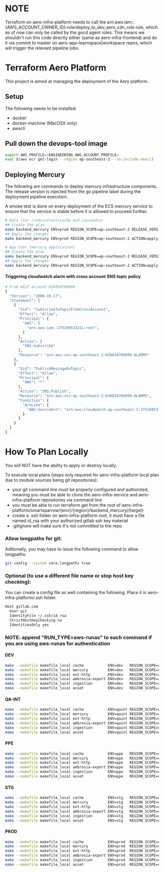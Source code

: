 # NOTE
Terraform on aero-infra-platform needs to call the arn:aws:iam::{AWS_ACCOUNT_OWNER_ID}:role/deploy_to_dev_aero_cdn_role role, which as of now can only be called by the gocd agent roles.
This means we shouldn't run this code directly either (same as aero-infra-frontend) and do it via commit to master on aero-app-learnspace|workspace repos, which will trigger the relevant pipeline jobs.

# Terraform Aero Platform
This project is aimed at managing the deployment of the Aero platform.

## Setup
The following needs to be installed:

* docker
* docker-machine (MacOSX only)
* awscli

## Pull down the devops-tool image
```bash
export AWS_PROFILE=<ENGINEERING_AWS_ACCOUNT_PROFILE>
eval $(aws ecr get-login --region ap-southeast-2 --no-include-email)
```

## Deploying Mercury
The following are commands to deploy mercury infrastructure components. The release version is injected from the go pipeline label during the deployment pipeline execution.

A smoke test is done on every deployment of the ECS mercury service to ensure that the service is stable before it is allowed to proceed further.

```sh
# Data tier (redis/elasticache and cassandra)
## Create the plan
make backend_mercury ENV=prod REGION_SCOPE=ap-southeast-2 RELEASE_VERSION=1 ACTION=plan
## Apply the changes
make backend_mercury ENV=prod REGION_SCOPE=ap-southeast-2 ACTION=apply

# App tier (mercury application)
## Create the plan
make backend_mercury ENV=prod REGION_SCOPE=ap-southeast-2 RELEASE_VERSION=1 ACTION=plan
## Apply the changes
make backend_mercury ENV=prod REGION_SCOPE=ap-southeast-2 ACTION=apply
```

#### Triggering cloudwatch alarm with cross account SNS topic policy
```sh
# From AELP account 836018766099
{
  "Version": "2008-10-17",
  "Statement": [
    {
      "Sid": "SubscribeToTopicFromCrossAccount",
      "Effect": "Allow",
      "Principal": {
        "AWS": [
          "arn:aws:iam::375169533211:root",
        ]
      },
      "Action": [
        "SNS:Subscribe"
      ],
      "Resource": "arn:aws:sns:ap-southeast-2:836018766099:ALARMS"
    },
    {
      "Sid": "PublishMessageOnTopic",
      "Effect": "Allow",
      "Principal": {
        "AWS": "*"
      },
      "Action": "SNS:Publish",
      "Resource": "arn:aws:sns:ap-southeast-2:836018766099:ALARMS",
      "Condition": {
        "ArnLike": {
          "AWS:SourceArn": "arn:aws:cloudwatch:ap-southeast-2:375169533211:alarm:*"
        }
      }
    }
  ]
}
```

# How To Plan Locally
You will NOT have the ability to apply or destroy locally.

To execute local plans (steps only required for aero-infra-platform local plan due to module sources being git repositories):
- your git command line must be properly configured and authorized, meaning you must be able to clone the aero-infra-service and aero-infra-platform repositories via command line
- you must be able to run terraform get from the root of aero-infra-platform/smartsparrow/{env}/{region}/backend_mercury/{target}
- create a .ssh folder on aero-infra-platform root, it must have a file named id_rsa with your authorized gitlab ssh key material
- .gitignore will make sure it's not committed to the repo

### Allow longpaths for git:
Aditionally, you may have to issue the following command to allow longpaths:
```bash
git config --system core.longpaths true
```

### Optional (to use a different file name or stop host key checking):
You can create a config file as well containing the following. Place it in aero-infra-platform/.ssh folder.
```bash
Host gitlab.com
  User git
  IdentityFile ~/.ssh/id_rsa
  StrictHostKeyChecking no
  IdentitiesOnly yes
```

### NOTE: append "RUN_TYPE=aws-runas" to each command if you are using aws-runas for authentication
#### DEV
```bash
make --makefile makefile_local cache           ENV=dev   REGION_SCOPE=ap-southeast-2 ACTION=plan #RUN_TYPE=aws-runas
make --makefile makefile_local mercury         ENV=dev   REGION_SCOPE=ap-southeast-2 ACTION=plan #RUN_TYPE=aws-runas
make --makefile makefile_local ext-http        ENV=dev   REGION_SCOPE=ap-southeast-2 ACTION=plan #RUN_TYPE=aws-runas
make --makefile makefile_local ambrosia-export ENV=dev   REGION_SCOPE=ap-southeast-2 ACTION=plan #RUN_TYPE=aws-runas
make --makefile makefile_local ingestion       ENV=dev   REGION_SCOPE=ap-southeast-2 ACTION=plan #RUN_TYPE=aws-runas
make --makefile makefile_local asset           ENV=dev   REGION_SCOPE=ap-southeast-2 ACTION=plan #RUN_TYPE=aws-runas
```

#### QA-INT
```bash
make --makefile makefile_local cache           ENV=qaint REGION_SCOPE=us-east-1      ACTION=plan #RUN_TYPE=aws-runas
make --makefile makefile_local mercury         ENV=qaint REGION_SCOPE=us-east-1      ACTION=plan #RUN_TYPE=aws-runas
make --makefile makefile_local ext-http        ENV=qaint REGION_SCOPE=us-east-1      ACTION=plan #RUN_TYPE=aws-runas
make --makefile makefile_local ambrosia-export ENV=qaint REGION_SCOPE=us-east-1      ACTION=plan #RUN_TYPE=aws-runas
make --makefile makefile_local ingestion       ENV=qaint REGION_SCOPE=us-east-1      ACTION=plan #RUN_TYPE=aws-runas
make --makefile makefile_local asset           ENV=qaint REGION_SCOPE=us-east-1      ACTION=plan #RUN_TYPE=aws-runas
```

#### PPE
```bash
make --makefile makefile_local cache           ENV=ppe   REGION_SCOPE=us-east-1      ACTION=plan #RUN_TYPE=aws-runas
make --makefile makefile_local mercury         ENV=ppe   REGION_SCOPE=us-east-1      ACTION=plan #RUN_TYPE=aws-runas
make --makefile makefile_local ext-http        ENV=ppe   REGION_SCOPE=us-east-1      ACTION=plan #RUN_TYPE=aws-runas
make --makefile makefile_local ambrosia-export ENV=ppe   REGION_SCOPE=us-east-1      ACTION=plan #RUN_TYPE=aws-runas
make --makefile makefile_local ingestion       ENV=ppe   REGION_SCOPE=us-east-1      ACTION=plan #RUN_TYPE=aws-runas
make --makefile makefile_local asset           ENV=ppe   REGION_SCOPE=us-east-1      ACTION=plan #RUN_TYPE=aws-runas
```

#### STG
```bash
make --makefile makefile_local cache           ENV=stg   REGION_SCOPE=us-east-1      ACTION=plan #RUN_TYPE=aws-runas
make --makefile makefile_local mercury         ENV=stg   REGION_SCOPE=us-east-1      ACTION=plan #RUN_TYPE=aws-runas
make --makefile makefile_local ext-http        ENV=stg   REGION_SCOPE=us-east-1      ACTION=plan #RUN_TYPE=aws-runas
make --makefile makefile_local ambrosia-export ENV=stg   REGION_SCOPE=us-east-1      ACTION=plan #RUN_TYPE=aws-runas
make --makefile makefile_local ingestion       ENV=stg   REGION_SCOPE=us-east-1      ACTION=plan #RUN_TYPE=aws-runas
make --makefile makefile_local asset           ENV=stg   REGION_SCOPE=us-east-1      ACTION=plan #RUN_TYPE=aws-runas
```

#### PROD
```bash
make --makefile makefile_local cache           ENV=prod  REGION_SCOPE=us-west-1      ACTION=plan #RUN_TYPE=aws-runas
make --makefile makefile_local mercury         ENV=prod  REGION_SCOPE=us-west-1      ACTION=plan #RUN_TYPE=aws-runas
make --makefile makefile_local ext-http        ENV=prod  REGION_SCOPE=us-west-1      ACTION=plan #RUN_TYPE=aws-runas
make --makefile makefile_local ambrosia-export ENV=prod  REGION_SCOPE=us-west-1      ACTION=plan #RUN_TYPE=aws-runas
make --makefile makefile_local ingestion       ENV=prod  REGION_SCOPE=us-west-1      ACTION=plan #RUN_TYPE=aws-runas
make --makefile makefile_local asset           ENV=prod  REGION_SCOPE=us-west-1      ACTION=plan #RUN_TYPE=aws-runas
```
